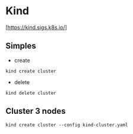 # Kind

[https://kind.sigs.k8s.io/]

## Simples

- create

```
kind create cluster
```

- delete

```
kind delete cluster
```

## Cluster 3 nodes

```
kind create cluster --config kind-cluster.yaml
```
